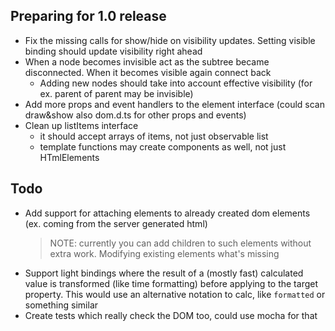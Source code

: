 ## Preparing for 1.0 release
- Fix the missing calls for show/hide on visibility updates. Setting visible binding should update visibility right ahead
- When a node becomes invisible act as the subtree became disconnected. When it becomes visible again connect back
  - Adding new nodes should take into account effective visibility (for ex. parent of parent may be invisible)
- Add more props and event handlers to the element interface (could scan draw&show also dom.d.ts for other props and events)
- Clean up listItems interface
  - it should accept arrays of items, not just observable list
  - template functions may create components as well, not just HTmlElements

## Todo
- Add support for attaching elements to already created dom elements (ex. coming from the server generated html)
  > NOTE: currently you can add children to such elements without extra work. Modifying existing elements what's missing 
- Support light bindings where the result of a (mostly fast) calculated value is transformed (like time formatting) before applying
  to the target property. This would use an alternative notation to calc, like `formatted` or something similar 
- Create tests which really check the DOM too, could use mocha for that